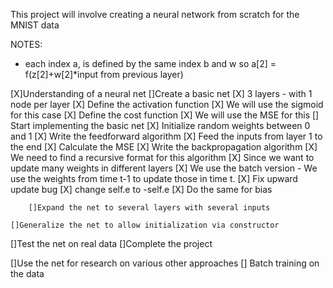 This project will involve creating a neural network from scratch for the MNIST data

NOTES:
- each index a, is defined by the same index b and w so a[2] = f(z[2]+w[2]*input from previous layer)

[X]Understanding of a neural net
[]Create a basic net
    [X] 3 layers - with 1 node per layer
    [X] Define the activation function
        [X] We will use the sigmoid for this case
    [X] Define the cost function
        [X] We will use the MSE for this
    [] Start implementing the basic net
        [X] Initialize random weights between 0 and 1
        [X] Write the feedforward algorithm
            [X] Feed the inputs from layer 1 to the end
            [X] Calculate the MSE
        [X] Write the backpropagation algorithm
            [X] We need to find a recursive format for this algorithm
            [X] Since we want to update many weights in different layers
            [X] We use the batch version - We use the weights from time t-1 
                to update those in time t. 
            [X] Fix upward update bug
                [X] change self.e to -self.e
            [X] Do the same for bias

        []Expand the net to several layers with several inputs

    []Generalize the net to allow initialization via constructor
[]Test the net on real data
[]Complete the project

[]Use the net for research on various other approaches
    [] Batch training on the data